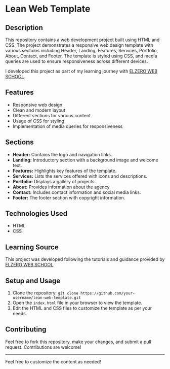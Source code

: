 # Lean Web Template

## Description
This repository contains a web development project built using HTML and CSS. The project demonstrates a responsive web design template with various sections including Header, Landing, Features, Services, Portfolio, About, Contact, and Footer. The template is styled using CSS, and media queries are used to ensure responsiveness across different devices. 

I developed this project as part of my learning journey with [ELZERO WEB SCHOOL](https://youtu.be/_-eh8cwGGwg?si=q98kFvO68n6LTdHK).

## Features
- Responsive web design
- Clean and modern layout
- Different sections for various content
- Usage of CSS for styling
- Implementation of media queries for responsiveness

## Sections
- **Header:** Contains the logo and navigation links.
- **Landing:** Introductory section with a background image and welcome text.
- **Features:** Highlights key features of the template.
- **Services:** Lists the services offered with icons and descriptions.
- **Portfolio:** Displays a gallery of projects.
- **About:** Provides information about the agency.
- **Contact:** Includes contact information and social media links.
- **Footer:** The footer section with copyright information.

## Technologies Used
- HTML
- CSS

## Learning Source
This project was developed following the tutorials and guidance provided by [ELZERO WEB SCHOOL](https://youtu.be/_-eh8cwGGwg?si=q98kFvO68n6LTdHK).

## Setup and Usage
1. Clone the repository: `git clone https://github.com/your-username/lean-web-template.git`
2. Open the `index.html` file in your browser to view the template.
3. Edit the HTML and CSS files to customize the template as per your needs.

## Contributing
Feel free to fork this repository, make your changes, and submit a pull request. Contributions are welcome!


---

Feel free to customize the content as needed!
